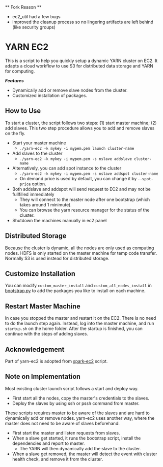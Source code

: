 ** Fork Reason **
- ec2_util had a few bugs
- improved the cleanup process so no lingering artifacts are left behind (like security groups)

YARN EC2
========
This is a script to help you quickly setup a dynamic YARN cluster on EC2.
It adapts a cloud workflow to use S3 for distributed data storage and YARN for computing.

***Features***
- Dynamically add or remove slave nodes from the cluster.
- Customized installation of packages.

How to Use
----------
To start a cluster, the script follows two steps: (1) start master machine; (2) add slaves.
This two step procedure allows you to add and remove slaves on the fly.

- Start your master machine
  - ```./yarn-ec2 -k mykey -i mypem.pem launch cluster-name ```
- Add slaves to the cluster
  - ```./yarn-ec2 -k mykey -i mypem.pem -s nslave addslave cluster-name ```
- Alternatively, you can add spot instance to the cluster
  - ```./yarn-ec2 -k mykey -i mypem.pem -s nslave addspot cluster-name```
  - On demand price is used by default, you can change it by ```--spot-price``` option.
- Both addslave and addspot will send request to EC2 and may not be fullfilled immediately
  - They will connect to the master node after one bootstrap (which takes around 1 minimute).
  - You can browse the yarn resource manager for the status of the cluster.
- Shutdown the machines manually in ec2 panel

Distributed Storage
-------------------
Because the cluster is dynamic, all the nodes are only used as computing nodes.
HDFS is only started on the master machine for temp code transfer.
Normally S3 is used instead for distributed storage.


Customize Installation
----------------------
You can modify ```custom_master_install``` and ```custom_all_nodes_install``` in [bootstrap.py](https://github.com/tqchen/yarn-ec2/blob/master/bootstrap.py#L21)
to add the packages you like to install on each machine.


Restart Master Machine
----------------------
In case you stopped the master and restart it on the EC2. There is no need to do the launch step again.
Instead, log into the master machine, and run ```startup.sh``` on the home folder.
After the startup is finished, you can continue with the steps of adding slaves.

Acknowledgement
---------------
Part of yarn-ec2 is adopted from [spark-ec2](https://github.com/amplab/spark-ec2) script.

Note on Implementation
----------------------
Most existing cluster launch script follows a start and deploy way.
- First start all the nodes, copy the master's credentials to the slaves.
- Deploy the slaves by using ssh or pssh command from master.

These scripts requires master to be aware of the slaves and are hard to dynamically add or remove nodes.
yarn-ec2 uses another way, where the master does not need to be aware of slaves beforehand.
- First start the master and listen requests from slaves.
- When a slave get started, it runs the bootstrap script, install the dependencies and report to master.
  - The YARN will then dynamically add the slave to the cluster.
- When a slave get removed, the master will detect the event with cluster health check, and remove it from the cluster.
